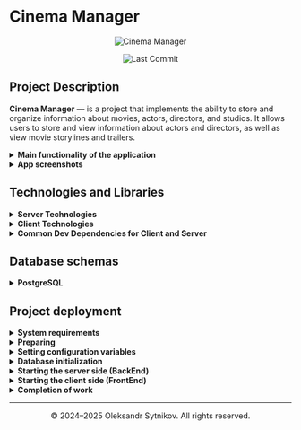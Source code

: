 # Cinema Manager

<p align="center">
  <img src="./screenshots/logo.png" alt="Cinema Manager" style="max-width: 80%;">
</p>
<p align="center">
  <img src="https://img.shields.io/github/last-commit/sytnikovzp/cinema-manager" alt="Last Commit">
</p>

## Project Description

<strong>Cinema Manager</strong> — is a project that implements the ability to store and organize information about movies, actors, directors, and studios. It allows users to store and view information about actors and directors, as well as view movie storylines and trailers.

<details>
  <summary><strong>Main functionality of the application</strong></summary>

- **CRUD Operations**: Full Create, Read, Update, and Delete functionality for main and second entities.

- **Form Handling**: Dynamic forms with validation using Yup and Formik.

- **Pagination**: Efficient data management with paginated lists.

- **Responsive Design**: Optimized for both desktop and mobile devices.

- **Dark Theme**: Stylish dark theme for a modern look and feel.

- **Carousel Component**: Showcase movie posters with a carousel component.

- **Error Handling**: User-friendly error messages and notifications.

- **Localization**: Support for multiple locations and nationalities.

</details>

<details>
  <summary><strong>App screenshots</strong></summary>

![MainPage](./screenshots/1_Main_page.png)
![ActorList](./screenshots/2_Actor_list.jpg)
![ActorItem](./screenshots/3_Actor_item.jpg)
![MoviesList](./screenshots/4_Movies_list.jpg)
![MoviesItem](./screenshots/5_Movies_Item.jpg)
![MovieTrailer](./screenshots/6_Movie_trailer.jpg)
![MovieForm1](./screenshots/7_Movie_form_1.jpg)
![MovieForm2](./screenshots/8_Movie_form_2.jpg)
![MovieForm3](./screenshots/9_Movie_form_3.jpg)
![MovieForm4](./screenshots/10_Movie_form_4.jpg)
![ActorForm](./screenshots/11_Actor_form.jpg)
![DirectorForm](./screenshots/12_Director_form.jpg)
![Genres](./screenshots/13_Genres.jpg
![Locations](./screenshots/14_Location.jpg)

</details>

## Technologies and Libraries

<details>
  <summary><strong>Server Technologies</strong></summary>

- **date-fns** – a library for formatting, calculating, and manipulating dates.
- **cors** – middleware for managing Cross-Origin Resource Sharing (CORS) policies.
- **dotenv** – library for loading environment variables from a `.env` file.
- **express** – web framework for building server applications in Node.js.
- **http-errors** – utility to create HTTP errors for Express error handling.
- **pg** – PostgreSQL client for Node.js, used by Sequelize to connect to the database.
- **pg-hstore** – module for serializing and deserializing JSON data in PostgreSQL.
- **sequelize** – ORM for PostgreSQL that supports models, migrations, and seeding.
- **yup** – schema builder for validating and parsing data on the server side.

</details>

<details>
  <summary><strong>Client Technologies</strong></summary>

- **@emotion/react** – library for writing CSS styles with JavaScript using the Emotion CSS-in-JS framework.
- **@emotion/styled** – styled-components API for Emotion, allowing styled React components.
- **@mui/icons-material** – Material UI icons library for React.
- **@mui/material** – core components library of Material UI for React.
- **@mui/system** – low-level utility for building custom design systems with Material UI’s styling engine.
- **@mui/x-date-pickers** – Material UI date and time picker components.
- **@reduxjs/toolkit** – official Redux tools and best practices to simplify Redux development.
- **axios** – promise-based HTTP client for making requests to APIs.
- **date-fns** – modern JavaScript date utility library for parsing, formatting, and manipulating dates.
- **formik** – form management library for React to handle form state, validation, and submission.
- **react** – core library for building user interfaces with components.
- **react-dom** – React package for interacting with the DOM.
- **react-player** – React component for playing media from various sources like YouTube, Vimeo, etc.
- **react-redux** – official React bindings for Redux to connect React components with the Redux store.
- **react-router-dom** – routing library for React to handle navigation and routing in web apps.
- **redux-logger** – middleware for logging Redux actions and state changes to the console.
- **swiper** – modern mobile touch slider library with React support.
- **yup** – JavaScript schema builder for value parsing and validation, often used with Formik.

</details>

<details>
  <summary><strong>Common Dev Dependencies for Client and Server</strong></summary>

- **@eslint/js** – official ESLint JavaScript parser and utils.
- **@types/react** – TypeScript type definitions for React (used for editor support, no runtime effect).
- **@types/react-dom** – TypeScript type definitions for React DOM.
- **ESLint** – a tool for analyzing code to help follow best programming practices.
- **ESLint Config Prettier** – ESLint configuration for compatibility with Prettier.
- **ESLint Plugins**:
  - **eslint-plugin-import** – checks correctness of module imports.
  - **eslint-plugin-jsx-a11y** – helps improve accessibility in JSX code.
  - **eslint-plugin-mui-path-imports** – enforces correct import paths for MUI components.
  - **eslint-plugin-mui-sx-order** – ensures best practice ordering of MUI `sx` properties.
  - **eslint-plugin-optimize-regex** – optimizes regular expressions.
  - **eslint-plugin-prettier** – integrates Prettier with ESLint.
  - **eslint-plugin-promise** – enforces best practices when working with promises.
  - **eslint-plugin-react** – linting rules specific to React code.
  - **eslint-plugin-react-hooks** – checks correct usage of React hooks.
  - **eslint-plugin-react-perf** – detects inefficient patterns in React components.
  - **eslint-plugin-react-refresh** – supports React Fast Refresh.
  - **eslint-plugin-simple-import-sort** – automatically sorts imports.
  - **eslint-plugin-sort-keys-fix** – automatically sorts object keys.
  - **eslint-plugin-unicorn** – a set of rules for improving code quality.
- **Globals** – a set of global variables for proper ESLint operation.
- **Prettier** – a tool for automatic code formatting.
- **Vite** – build tool providing fast development and code optimization.
- **Vite Plugin Env Compatible** – ensures environment variable compatibility in Vite.
- **@vitejs/plugin-react** – official plugin to support React in Vite.

</details>

## Database schemas

<details>
  <summary><strong>PostgreSQL</strong></summary>
  <p align="center">
  <img src="./screenshots/ER_PostgreSQL.png" alt="PostgreSQL" style="max-width: 80%;">
  </p>
</details>

## Project deployment

<details>
  <summary><strong>System requirements</strong></summary>

- **Git:** 2.47 or higher
- **Node.js:** 20.19.1 or higher
- **PostgreSQL:** 16.4 or higher

</details>

<details>
  <summary><strong>Preparing</strong></summary>

```bash
# Cloning the repository
git clone git@github.com:sytnikovzp/cinema-manager.git

# Go to the project directory
cd cinema-manager

# We install dependencies for the server and client parts
npm --prefix server install
npm --prefix client install
```

</details>

<details>
  <summary><strong>Setting configuration variables</strong></summary>

Create a file `.env` using the command:

```bash
cp .env.example .env
```

If the file `.env.example` **missing**, create a file `.env` using the command:

```bash
cat <<EOL > .env
# For client
VITE_PORT=3000

# For server
CLIENT_URL=http://localhost:3000
CINEMA_SERVER_HOST=localhost
CINEMA_SERVER_PORT=5000

# For database
DB_HOST=localhost
DB_DIALECT=postgres
DB_USER=postgres
DB_PASS=root
DB_NAME=cinema_manager
EOL
```

</details>

<details>
  <summary><strong>Database initialization</strong></summary>

```bash
cd server
npm run dbinit
cd ..
```

</details>

<details>
  <summary><strong>Starting the server side (BackEnd)</strong></summary>

```bash
# In a separate terminal, go to the project directory
cd cinema-manager

# Starting BackEnd
npm --prefix server start
```

</details>

<details>
  <summary><strong>Starting the client side (FrontEnd)</strong></summary>

```bash
# In a separate terminal, go to the project directory
cd cinema-manager

# Starting FrontEnd
npm --prefix client start
```

</details>

<details>
  <summary><strong>Completion of work</strong></summary>
  To stop the server or client part in the corresponding terminal, click:

```bash
CTRL + C
```

</details>

---

<p align="center">© 2024–2025 Oleksandr Sytnikov. All rights reserved.</p>
